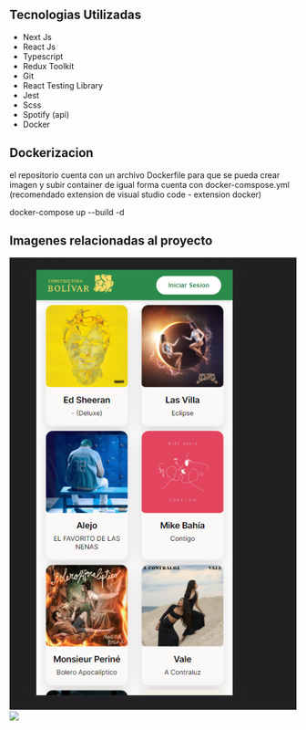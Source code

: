 ## Tecnologias Utilizadas

* Next Js
* React Js
* Typescript
* Redux Toolkit
* Git
* React Testing Library
* Jest
* Scss
* Spotify (api)
* Docker


## Dockerizacion

el repositorio cuenta con un archivo Dockerfile para que se pueda crear imagen y subir container
de igual forma cuenta con docker-comspose.yml (recomendado extension de visual studio code - extension docker)

docker-compose up --build -d

## Imagenes relacionadas al proyecto

<img src="https://github.com/MarioGalvan/spotifycontructorabolivar/blob/main/img_project/Captura%20de%20pantalla%202023-05-11%20223535.png" />
<img src="https://github.com/MarioGalvan/spotifycontructorabolivar/blob/main/img_project/Captura%20de%20pantalla%202023-05-11%20223536.png" />

